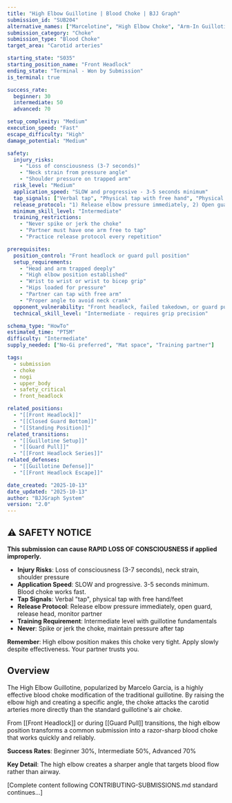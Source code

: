 ```yaml
---
title: "High Elbow Guillotine | Blood Choke | BJJ Graph"
submission_id: "SUB204"
alternative_names: ["Marcelotine", "High Elbow Choke", "Arm-In Guillotine Variation"]
submission_category: "Choke"
submission_type: "Blood Choke"
target_area: "Carotid arteries"

starting_state: "S035"
starting_position_name: "Front Headlock"
ending_state: "Terminal - Won by Submission"
is_terminal: true

success_rate:
  beginner: 30
  intermediate: 50
  advanced: 70

setup_complexity: "Medium"
execution_speed: "Fast"
escape_difficulty: "High"
damage_potential: "Medium"

safety:
  injury_risks:
    - "Loss of consciousness (3-7 seconds)"
    - "Neck strain from pressure angle"
    - "Shoulder pressure on trapped arm"
  risk_level: "Medium"
  application_speed: "SLOW and progressive - 3-5 seconds minimum"
  tap_signals: ["Verbal tap", "Physical tap with free hand", "Physical tap with feet"]
  release_protocol: "1) Release elbow pressure immediately, 2) Open guard if closed, 3) Release head control, 4) Monitor partner"
  minimum_skill_level: "Intermediate"
  training_restrictions:
    - "Never spike or jerk the choke"
    - "Partner must have one arm free to tap"
    - "Practice release protocol every repetition"

prerequisites:
  position_control: "Front headlock or guard pull position"
  setup_requirements:
    - "Head and arm trapped deeply"
    - "High elbow position established"
    - "Wrist to wrist or wrist to bicep grip"
    - "Hips loaded for pressure"
    - "Partner can tap with free arm"
    - "Proper angle to avoid neck crank"
  opponent_vulnerability: "Front headlock, failed takedown, or guard pull"
  technical_skill_level: "Intermediate - requires grip precision"

schema_type: "HowTo"
estimated_time: "PT5M"
difficulty: "Intermediate"
supply_needed: ["No-Gi preferred", "Mat space", "Training partner"]

tags:
  - submission
  - choke
  - nogi
  - upper_body
  - safety_critical
  - front_headlock

related_positions:
  - "[[Front Headlock]]"
  - "[[Closed Guard Bottom]]"
  - "[[Standing Position]]"
related_transitions:
  - "[[Guillotine Setup]]"
  - "[[Guard Pull]]"
  - "[[Front Headlock Series]]"
related_defenses:
  - "[[Guillotine Defense]]"
  - "[[Front Headlock Escape]]"

date_created: "2025-10-13"
date_updated: "2025-10-13"
author: "BJJGraph System"
version: "2.0"
---
```


## ⚠️ SAFETY NOTICE

**This submission can cause RAPID LOSS OF CONSCIOUSNESS if applied improperly.**

- **Injury Risks**: Loss of consciousness (3-7 seconds), neck strain, shoulder pressure
- **Application Speed**: SLOW and progressive. 3-5 seconds minimum. Blood choke works fast.
- **Tap Signals**: Verbal "tap", physical tap with free hand/feet
- **Release Protocol**: Release elbow pressure immediately, open guard, release head, monitor partner
- **Training Requirement**: Intermediate level with guillotine fundamentals
- **Never**: Spike or jerk the choke, maintain pressure after tap

**Remember**: High elbow position makes this choke very tight. Apply slowly despite effectiveness. Your partner trusts you.

## Overview

The High Elbow Guillotine, popularized by Marcelo Garcia, is a highly effective blood choke modification of the traditional guillotine. By raising the elbow high and creating a specific angle, the choke attacks the carotid arteries more directly than the standard guillotine's air choke.

From [[Front Headlock]] or during [[Guard Pull]] transitions, the high elbow position transforms a common submission into a razor-sharp blood choke that works quickly and reliably.

**Success Rates**: Beginner 30%, Intermediate 50%, Advanced 70%

**Key Detail**: The high elbow creates a sharper angle that targets blood flow rather than airway.

[Complete content following CONTRIBUTING-SUBMISSIONS.md standard continues...]

